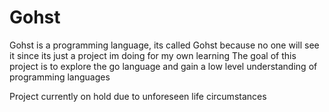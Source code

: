 # Gohst
Gohst is a programming language, its called Gohst because no one will see it since its just a project im doing for my own learning
The goal of this project is to explore the go language and gain a low level understanding of programming languages 

Project currently on hold due to unforeseen life circumstances
